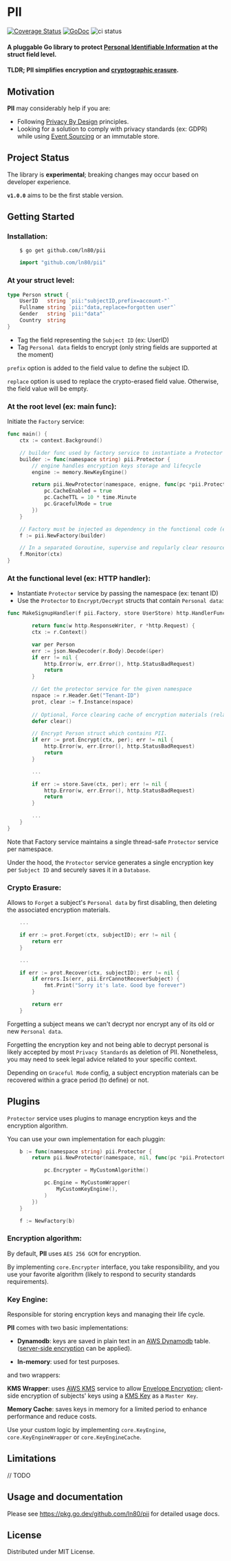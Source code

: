 PII
============
[![Coverage Status](https://coveralls.io/repos/github/ln80/pii/badge.svg?branch=setup_ci)](https://coveralls.io/github/ln80/pii)
[![GoDoc](https://godoc.org/github.com/ln80/pii?status.svg)](https://godoc.org/github.com/ln80/pii)
![ci status](https://github.com/ln80/pii/actions/workflows/pipeline.yml/badge.svg)

#### A pluggable Go library to protect [Personal Identifiable Information](https://en.wikipedia.org/wiki/Personal_data) at the struct field level.

#### **TLDR; PII** simplifies encryption and [cryptographic erasure](https://en.wikipedia.org/wiki/Crypto-shredding).


## Motivation

**PII** may considerably help if you are:

- Following [Privacy By Design](https://en.wikipedia.org/wiki/Privacy_by_design#Foundational_principles_in_detail) principles.
- Looking for a solution to comply with privacy standards (ex: GDPR) while using [Event Sourcing](https://martinfowler.com/eaaDev/EventSourcing.html) or an immutable store.

## Project Status

The library is **experimental**; breaking changes may occur based on developer experience.

**`v1.0.0`** aims to be the first stable version.


## Getting Started

### Installation:

```shell
    $ go get github.com/ln80/pii
```
```go
    import "github.com/ln80/pii"
```

### At your struct level:

```go
type Person struct {
    UserID   string `pii:"subjectID,prefix=account-"`
    Fullname string `pii:"data,replace=forgotten user"`
    Gender   string `pii:"data"`
    Country  string
}
```

- Tag the field representing the `Subject ID` (ex: UserID)
- Tag `Personal data` fields to encrypt (only string fields are supported at the moment)

`prefix` option is added to the field value to define the subject ID.

`replace` option is used to replace the crypto-erased field value. Otherwise, the field value will be empty.


### At the root level (ex: main func):

Initiate the `Factory` service:
```go
func main() {
    ctx := context.Background()

    // builder func used by factory service to instantiate a Protector service per namespace
    builder := func(namespace string) pii.Protector {
        // engine handles encryption keys storage and lifecycle
        engine := memory.NewKeyEngine()

        return pii.NewProtector(namespace, enigne, func(pc *pii.ProtectorConfig) {
            pc.CacheEnabled = true
            pc.CacheTTL = 10 * time.Minute
            pc.GracefulMode = true
        })
    }

    // Factory must be injected as dependency in the functional code (ex: HTTP handlers)
    f := pii.NewFactory(builder)

    // In a separated Goroutine, supervise and regularly clear resources
    f.Monitor(ctx)
}
```

### At the functional level (ex: HTTP handler):

- Instantiate `Protector` service by passing the namespace (ex: tenant ID)
- Use the `Protector` to `Encrypt/Decrypt` structs that contain `Personal data`:

```go
func MakeSignupHandler(f pii.Factory, store UserStore) http.HandlerFunc {

        return func(w http.ResponseWriter, r *http.Request) {
        ctx := r.Context()

        var per Person
        err := json.NewDecoder(r.Body).Decode(&per)
        if err != nil {
            http.Error(w, err.Error(), http.StatusBadRequest)
            return
        }

        // Get the protector service for the given namespace
        nspace := r.Header.Get("Tenant-ID")
        prot, clear := f.Instance(nspace)
        
        // Optional, Force clearing cache of encryption materials (related to namespace)
        defer clear()

        // Encrypt Person struct which contains PII.
        if err := prot.Encrypt(ctx, per); err != nil {
            http.Error(w, err.Error(), http.StatusBadRequest)
            return
        }

        ...

        if err := store.Save(ctx, per); err != nil {
            http.Error(w, err.Error(), http.StatusBadRequest)
            return
        }

        ...
    }
}

```
Note that Factory service maintains a single thread-safe `Protector` service per namespace.

Under the hood, the `Protector` service generates a single encryption key per `Subject ID` and securely saves it in a `Database`.


### Crypto Erasure:

Allows to `Forget` a subject's `Personal data` by first disabling, then deleting the associated encryption materials.

```go
    ...

    if err := prot.Forget(ctx, subjectID); err != nil {
        return err
    }

    ...

    if err := prot.Recover(ctx, subjectID); err != nil {
        if errors.Is(err, pii.ErrCannotRecoverSubject) {
            fmt.Print("Sorry it's late. Good bye forever")
        }

        return err
    }

```
Forgetting a subject means we can't decrypt nor encrypt any of its old or new `Personal data`.

Forgetting the encryption key and not being able to decrypt personal is likely accepted by most `Privacy Standards` as deletion of PII.
Nonetheless, you may need to seek legal advice related to your specific context.

Depending on `Graceful Mode` config, a subject encryption materials can be recovered within a grace period (to define) or not.


## Plugins

`Protector` service uses plugins to manage encryption keys and the encryption algorithm.

You can use your own implementation for each pluggin:

```go
    b := func(namespace string) pii.Protector {
        return pii.NewProtector(namespace, nil, func(pc *pii.ProtectorConfig) {

            pc.Encrypter = MyCustomAlgorithm()

            pc.Engine = MyCustomWrapper(
                MyCustomKeyEngine(),
            )
        })
    }

    f := NewFactory(b)
```


### Encryption algorithm:
By default, **PII** uses `AES 256 GCM` for encryption. 

By implementing `core.Encrypter` interface, you take responsibility, and you use your favorite algorithm (likely to respond to security standards requirements).

### Key Engine:
Responsible for storing encryption keys and managing their life cycle.

**PII** comes with two basic implementations: 

- **Dynamodb**: keys are saved in plain text in an [AWS Dynamodb](https://aws.amazon.com/dynamodb/) table. ([server-side encryption](https://docs.aws.amazon.com/dynamodb-encryption-client/latest/devguide/client-server-side.html) can be applied).

- **In-memory**: used for test purposes.


and two wrappers:

**KMS Wrapper**: uses [AWS KMS](https://aws.amazon.com/kms/) service to allow [Envelope Encryption](https://docs.aws.amazon.com/wellarchitected/latest/financial-services-industry-lens/use-envelope-encryption-with-customer-master-keys.html); client-side encryption of subjects' keys using a [KMS Key](https://docs.aws.amazon.com/kms/latest/developerguide/concepts.html#kms_keys) as a `Master Key`.

**Memory Cache**: saves keys in memory for a limited period to enhance performance and reduce costs.

Use your custom logic by implementing `core.KeyEngine`, `core.KeyEngineWrapper` or `core.KeyEngineCache`. 


## Limitations

// TODO

## Usage and documentation

Please see https://pkg.go.dev/github.com/ln80/pii for detailed usage docs.


## License

Distributed under MIT License.

